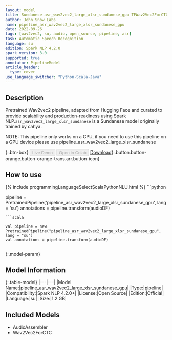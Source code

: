 ```yaml
---
layout: model
title: Sundanese asr_wav2vec2_large_xlsr_sundanese_gpu TFWav2Vec2ForCTC from cahya
author: John Snow Labs
name: pipeline_asr_wav2vec2_large_xlsr_sundanese_gpu
date: 2022-09-26
tags: [wav2vec2, su, audio, open_source, pipeline, asr]
task: Automatic Speech Recognition
language: su
edition: Spark NLP 4.2.0
spark_version: 3.0
supported: true
annotator: PipelineModel
article_header:
  type: cover
use_language_switcher: "Python-Scala-Java"
---
```


## Description

Pretrained Wav2vec2  pipeline, adapted from Hugging Face and curated to provide scalability and production-readiness using Spark NLP.`asr_wav2vec2_large_xlsr_sundanese` is a Sundanese model originally trained by cahya.

NOTE: This pipeline only works on a CPU, if you need to use this pipeline on a GPU device please use pipeline_asr_wav2vec2_large_xlsr_sundanese

{:.btn-box}
<button class="button button-orange" disabled>Live Demo</button>
<button class="button button-orange" disabled>Open in Colab</button>
[Download](https://s3.amazonaws.com/auxdata.johnsnowlabs.com/public/models/pipeline_asr_wav2vec2_large_xlsr_sundanese_gpu_su_4.2.0_3.0_1664188386721.zip){:.button.button-orange.button-orange-trans.arr.button-icon}

## How to use



<div class="tabs-box" markdown="1">
{% include programmingLanguageSelectScalaPythonNLU.html %}
```python

pipeline = PretrainedPipeline('pipeline_asr_wav2vec2_large_xlsr_sundanese_gpu', lang = 'su')
annotations =  pipeline.transform(audioDF)
    
```
```scala

val pipeline = new PretrainedPipeline("pipeline_asr_wav2vec2_large_xlsr_sundanese_gpu", lang = "su")
val annotations = pipeline.transform(audioDF)
    
```
</div>

{:.model-param}
## Model Information

{:.table-model}
|---|---|
|Model Name:|pipeline_asr_wav2vec2_large_xlsr_sundanese_gpu|
|Type:|pipeline|
|Compatibility:|Spark NLP 4.2.0+|
|License:|Open Source|
|Edition:|Official|
|Language:|su|
|Size:|1.2 GB|

## Included Models

- AudioAssembler
- Wav2Vec2ForCTC